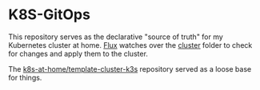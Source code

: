 # K8S-GitOps

This repository serves as the declarative "source of truth" for my Kubernetes
cluster at home. [Flux](flux) watches over the
[cluster](./cluster/) folder to check for changes and apply them to the cluster.

The [k8s-at-home/template-cluster-k3s](k8s-at-home-template) repository served
as a loose base for things.



[flux]: https://github.com/fluxcd/flux2
[k8s-at-home-template]: https://github.com/k8s-at-home/template-cluster-k3s
